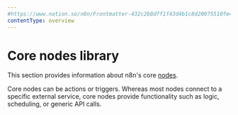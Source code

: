 ```yaml
---
#https://www.notion.so/n8n/Frontmatter-432c2b8dff1f43d4b1c8d20075510fe4
contentType: overview
---
```


# Core nodes library

This section provides information about n8n's core [nodes](/glossary.md#node-n8n).

Core nodes can be actions or triggers. Whereas most nodes connect to a specific external service, core nodes provide functionality such as logic, scheduling, or generic API calls.
